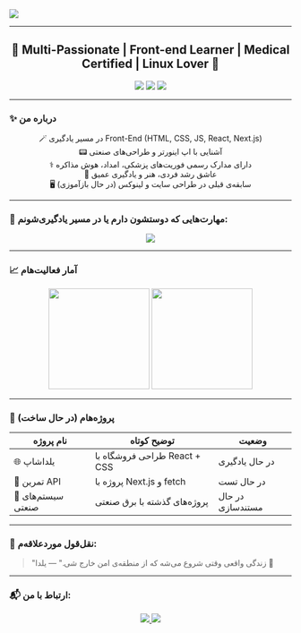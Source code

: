 <!-- 👑 کاور متحرک -->
<img src="https://readme-typing-svg.demolab.com?font=Shadows+Into+Light&size=28&duration=4000&color=E964F5&center=true&vCenter=true&multiline=true&lines=سلام+من+یلدام!;توسعه‌دهنده+فرانت‌اند+در+حال+یادگیری;عاشق+یادگیری+و+دنیای+تکنولوژی" align="center"/>

---

<h2 align="center">🌸 Multi-Passionate | Front-end Learner | Medical Certified | Linux Lover 🌸</h2>

<p align="center">
  <img src="https://img.shields.io/badge/فرانت‌اند-در_حال_یادگیری-ffb6c1?style=for-the-badge&logo=react&logoColor=white"/>
  <img src="https://img.shields.io/badge/سابقه-لینوکس_و_طراحی_سایت-9370DB?style=for-the-badge&logo=linux&logoColor=white"/>
  <img src="https://img.shields.io/badge/مهارت-فوریت_پزشکی_و_مذاکره-orange?style=for-the-badge"/>
</p>

---

### ✨ درباره من

<div align="center">

🪄 در مسیر یادگیری Front-End (HTML, CSS, JS, React, Next.js)  
📟 آشنایی با اپ اینورتر و طراحی‌های صنعتی  
⚕️ دارای مدارک رسمی فوریت‌های پزشکی، امداد، هوش مذاکره  
🧠 عاشق رشد فردی، هنر و یادگیری عمیق  
🖥 سابقه‌ی قبلی در طراحی سایت و لینوکس (در حال بازآموزی)

</div>

---

### 🌈 مهارت‌هایی که دوستشون دارم یا در مسیر یادگیری‌شونم:

<div align="center">
  <img src="https://skillicons.dev/icons?i=html,css,js,react,nextjs,tailwind,git,github,linux,vscode&theme=light" />
</div>

---

### 📈 آمار فعالیت‌هام

<div align="center">
  <img src="https://github-readme-stats.vercel.app/api?username=YOUR_USERNAME&show_icons=true&theme=gradient&border_radius=15" height="180"/>
  <img src="https://github-readme-streak-stats.herokuapp.com/?user=YOUR_USERNAME&theme=violet-pink&hide_border=true" height="180"/>
</div>

---

### 🧩 پروژه‌هام (در حال ساخت)

| نام پروژه | توضیح کوتاه | وضعیت |
|-----------|--------------|--------|
| 🌐 یلدا‌شاپ | طراحی فروشگاه با React + CSS | در حال یادگیری |
| 🧪 تمرین API | پروژه با Next.js و fetch | در حال تست |
| 🔧 سیستم‌های صنعتی | پروژه‌های گذشته با برق صنعتی | در حال مستندسازی |

---

### 💖 نقل‌قول موردعلاقه‌م:

> "زندگی واقعی وقتی شروع می‌شه که از منطقه‌ی امن خارج شی." — یلدا 🌱

---

### 📬 ارتباط با من:

<p align="center">
  <a href="mailto:your.email@example.com">
    <img src="https://img.shields.io/badge/Gmail-D14836?style=flat-square&logo=gmail&logoColor=white"/>
  </a>
  <a href="https://linkedin.com/in/your-profile">
    <img src="https://img.shields.io/badge/LinkedIn-0A66C2?style=flat-square&logo=linkedin&logoColor=white"/>
  </a>
</p>
